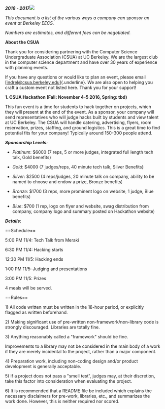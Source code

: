 ***2016 - 2017***![](media/image2.png)

*This document is a list of the various ways a company can sponsor an
event at Berkeley EECS.*

*Numbers are estimates, and different fees can be negotiated.*

**About the CSUA**

Thank you for considering partnering with the Computer Science
Undergraduate Association (CSUA) at UC Berkeley. We are the largest club
in the computer science department and have over 30 years of experience
with planning events.

If you have any questions or would like to plan an event, please email
[indrel@csua.berkeley.edu]{.underline}. We are also open to helping you
craft a custom event not listed here. Thank you for your support!

**1. CSUA Hackathon (Fall: November 4-5 2016, Spring: tbd)**

This fun event is a time for students to hack together on projects,
which they will present at the end of the event. As a sponsor, your
company will send representatives who will judge hacks built by students
and view talent at UC Berkeley. The CSUA will handle catering,
advertising, flyers, room reservation, prizes, staffing, and ground
logistics. This is a great time to find potential fits for your company!
Typically around 150-300 people attend.

***Sponsorship Levels**:*

-   *Platinum*: \$6000 (7 reps, 5 or more judges, integrated full length
    tech talk, Gold benefits)

-   *Gold*: \$4000 (7 judges/reps, 40 minute tech talk, Silver Benefits)

-   *Silver*: \$2500 (4 reps/judges, 20 minute talk on company, ability
    to be named to choose and endow a prize, Bronze benefits)

-   *Bronze*: \$1700 (3 reps, more prominent logo on website, 1 judge,
    Blue benefits)

-   *Blue*: \$700 (1 rep, logo on flyer and website, swag distribution
    from company, company logo and summary posted on Hackathon website)

***Details:***

==Schedule==

5:00 PM 11/4: Tech Talk from Meraki

6:30 PM 11/4: Hacking starts

12:30 PM 11/5: Hacking ends

1:00 PM 11/5: Judging and presentations

3:00 PM 11/5: Prizes

4 meals will be served.

==Rules==

1\) All code written must be written in the 18-hour period, or explicitly
flagged as written beforehand.

2\) Making significant use of pre-written non-framework/non-library code
is strongly discouraged. Libraries are totally fine.

3\) Anything reasonably called a \"framework\" should be fine.

Improvements to a library may not be considered in the main body of a
work if they are merely incidental to the project, rather than a major
component.

4\) Preparation work, including non-coding design and/or product
development is generally acceptable.

5\) If a project does not pass a \"smell test\", judges may, at their
discretion, take this factor into consideration when evaluating the
project.

6\) It is recommended that a README file be included which explains the
necessary disclaimers for pre-work, libraries, etc., and summarizes the
work done. However, this is neither required nor scored.
